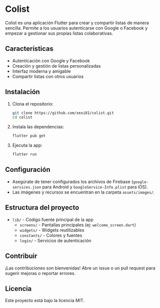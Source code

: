 # Colist

Colist es una aplicación Flutter para crear y compartir listas de manera sencilla. Permite a los usuarios autenticarse con Google o Facebook y empezar a gestionar sus propias listas colaborativas.

## Características

- Autenticación con Google y Facebook
- Creación y gestión de listas personalizadas
- Interfaz moderna y amigable
- Compartir listas con otros usuarios

## Instalación

1. Clona el repositorio:
   ```bash
   git clone https://github.com/xexi81/colist.git
   cd colist
   ```

2. Instala las dependencias:
   ```bash
   flutter pub get
   ```

3. Ejecuta la app:
   ```bash
   flutter run
   ```

## Configuración

- Asegúrate de tener configurados los archivos de Firebase (`google-services.json` para Android y `GoogleService-Info.plist` para iOS).
- Las imágenes y recursos se encuentran en la carpeta `assets/images/`.

## Estructura del proyecto

- `lib/` - Código fuente principal de la app
  - `screens/` - Pantallas principales (ej: `welcome_screen.dart`)
  - `widgets/` - Widgets reutilizables
  - `constants/` - Colores y fuentes
  - `login/` - Servicios de autenticación

## Contribuir

¡Las contribuciones son bienvenidas! Abre un issue o un pull request para sugerir mejoras o reportar errores.

## Licencia

Este proyecto está bajo la licencia MIT.
